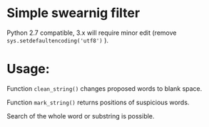 # Simple swearnig filter

Python 2.7 compatible, 3.x will require minor edit (remove `sys.setdefaultencoding('utf8')` ).

# Usage:

Function `clean_string()` changes proposed words to blank space.

Function `mark_string()` returns positions of suspicious words.

Search of the whole word or substring is possible.

